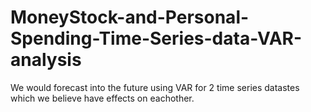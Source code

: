 # MoneyStock-and-Personal-Spending-Time-Series-data-VAR-analysis

We would forecast into the future using VAR for 2 time series datastes which we believe have effects on eachother.
